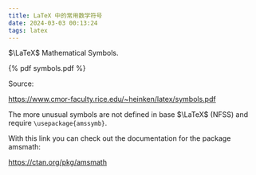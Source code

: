 ```yaml
---
title: LaTeX 中的常用数学符号
date: 2024-03-03 00:13:24
tags: latex
---
```


$\LaTeX$ Mathematical Symbols.

{% pdf symbols.pdf %}

Source: 

<https://www.cmor-faculty.rice.edu/~heinken/latex/symbols.pdf>

The more unusual symbols are not defined in base $\LaTeX$ (NFSS) and require `\usepackage{amssymb}`.

With this link you can check out the documentation for the package amsmath: 

<https://ctan.org/pkg/amsmath>